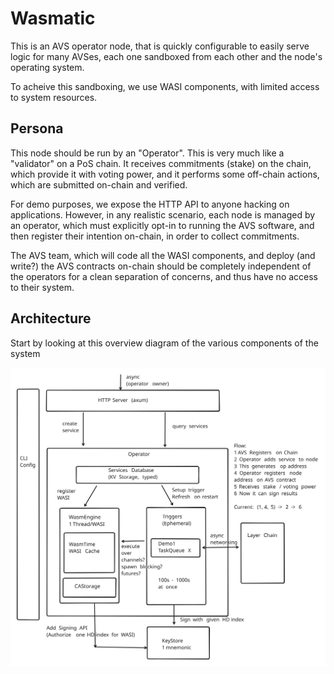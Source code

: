 # Wasmatic

This is an AVS operator node, that is quickly configurable to easily serve
logic for many AVSes, each one sandboxed from each other and the node's
operating system.

To acheive this sandboxing, we use WASI components, with limited access to system resources.

## Persona

This node should be run by an "Operator". This is very much like a "validator" on a PoS chain.
It receives commitments (stake) on the chain, which provide it with voting power, and it performs
some off-chain actions, which are submitted on-chain and verified.

For demo purposes, we expose the HTTP API to anyone hacking on applications. However, in any
realistic scenario, each node is managed by an operator, which must explicitly opt-in to running
the AVS software, and then register their intention on-chain, in order to collect commitments.

The AVS team, which will code all the WASI components, and deploy (and write?) the AVS contracts
on-chain should be completely independent of the operators for a clean separation of concerns,
and thus have no access to their system.

## Architecture

Start by looking at this overview diagram of the various components of the system

![Architecture Overview](./docs/images/ArchOverview.svg)